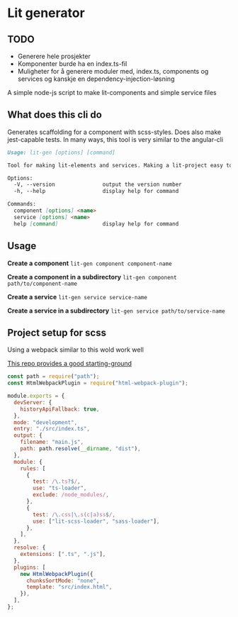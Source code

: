 # Lit generator

## TODO

- Generere hele prosjekter
- Komponenter burde ha en index.ts-fil
- Muligheter for å generere moduler med, index.ts, components og services og kanskje en dependency-injection-løsning

A simple node-js script to make lit-components and simple service files

## What does this cli do

Generates scaffolding for a component with scss-styles. Does also make jest-capable tests. In many ways, this tool is very similar to the angular-cli

``` markdown
Usage: lit-gen [options] [command]

Tool for making lit-elements and services. Making a lit-project easy to build

Options:
  -V, --version               output the version number
  -h, --help                  display help for command

Commands:
  component [options] <name>
  service [options] <name>
  help [command]              display help for command

```


## Usage

**Create a component**
`lit-gen component component-name`

**Create a component in a subdirectory**
`lit-gen component path/to/component-name`

**Create a service**
`lit-gen service service-name`

**Create a service in a subdirectory**
`lit-gen service path/to/service-name`


## Project setup for scss

Using a webpack similar to this wold work well

[This repo provides a good starting-ground](https://github.com/klyngen/typescript-template)


``` javascript
const path = require("path");
const HtmlWebpackPlugin = require("html-webpack-plugin");

module.exports = {
  devServer: {
    historyApiFallback: true,
  },
  mode: "development",
  entry: "./src/index.ts",
  output: {
    filename: "main.js",
    path: path.resolve(__dirname, "dist"),
  },
  module: {
    rules: [
      {
        test: /\.ts?$/,
        use: "ts-loader",
        exclude: /node_modules/,
      },
      {
        test: /\.css|\.s(c|a)ss$/,
        use: ["lit-scss-loader", "sass-loader"],
      },
    ],
  },
  resolve: {
    extensions: [".ts", ".js"],
  },
  plugins: [
    new HtmlWebpackPlugin({
      chunksSortMode: "none",
      template: "src/index.html",
    }),
  ],
};
```

